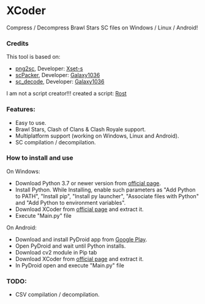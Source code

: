 # XCoder
Compress / Decompress Brawl Stars SC files on Windows / Linux / Android!

### Credits
This tool is based on:
- <a href="https://github.com/Xset-s/png2sc">png2sc</a>, Developer: <a href="https://github.com/Xset-s">Xset-s</a>
- <a href="https://github.com/Galaxy1036/scPacker">scPacker</a>, Developer: <a href="https://github.com/Galaxy1036">Galaxy1036</a></br>
- <a href="https://github.com/Galaxy1036/sc_decode">sc_decode</a>, Developer: <a href="https://github.com/Galaxy1036">Galaxy1036</a></br>


I am not a script creator!!! created a script: <a href="https://github.com/Rostmoment">Rost</a>

### Features:
- Easy to use.
- Brawl Stars, Clash of Clans & Clash Royale support.
- Multiplatform support (working on Windows, Linux and Android).
- SC compilation / decompilation.

### How to install and use
On Windows:
- Download Python 3.7 or newer version from <a href="https://www.python.org/downloads/">official page</a>.
- Install Python. While Installing, enable such parameters as "Add Python to PATH", "Install pip", "Install py launcher", "Associate files with Python" and "Add Python to environment variables".
- Download XCoder from <a href="https://github.com/MigosHack/Moding-Tools-Rost-MigosHack">official page</a> and extract it.
- Execute "Main.py" file</br>

On Android:

- Download and install PyDroid app from <a href="https://play.google.com/store/apps/details?id=ru.iiec.pydroid3">Google Play</a>.
- Open PyDroid and wait until Python installs.
- Download cv2 module in Pip tab
- Download XCoder from <a href="https://github.com/MigosHack/Moding-Tools-Rost-MigosHack">official page</a> and extract it.
- In PyDroid open and execute "Main.py" file</br>

### TODO:
- CSV compilation / decompilation.
